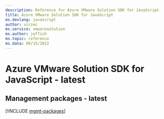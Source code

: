 ```yaml
---
description: Reference for Azure VMware Solution SDK for JavaScript
title: Azure VMware Solution SDK for JavaScript
ms.devlang: javascript
author: xirzec
ms.service: vmwaresolution
ms.author: jeffish
ms.topic: reference
ms.data: 09/15/2022
---
```

# Azure VMware Solution SDK for JavaScript - latest

## Management packages - latest
[!INCLUDE [mgmt-packages](vmware-solution-mgmt-index.md)]